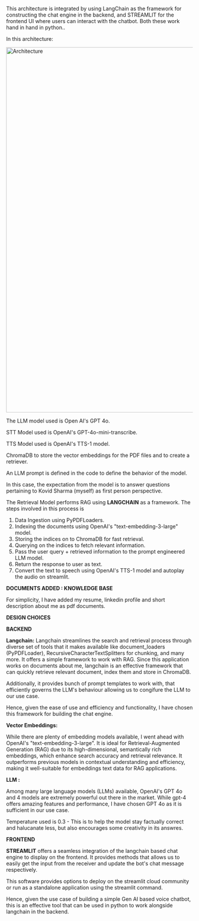 This architecture is integrated by using LangChain as the framework for constructing the chat engine in the backend,
and STREAMLIT for the frontend UI where users can interact with the chatbot.
Both these work hand in hand in python..


In this architecture:

<img width="986" alt="Architecture" src="https://github.com/user-attachments/assets/8ce8379f-b9ec-4b89-bacf-431f8b7add28" />


The LLM model used is Open AI's GPT 4o.

STT Model used is OpenAI's GPT-4o-mini-transcribe.

TTS Model used is OpenAI's TTS-1 model.

ChromaDB to store the vector embeddings for the PDF files and to create a retriever.

An LLM prompt is defined in the code to define the behavior of the model.

In this case, the expectation from the model is to answer questions pertaining to Kovid Sharma (myself) as first person perspective.



The Retrieval Model performs RAG using **LANGCHAIN** as a framework.
The steps involved in this process is 
1. Data Ingestion using PyPDFLoaders.
2. Indexing the documents using OpenAI's "text-embedding-3-large" model.
3. Storing the indices on to ChromaDB for fast retrieval.
4. Querying on the indices to fetch relevant information.
6. Pass the user query + retrieved information to the prompt engineered LLM model.
7. Return the response to user as text.
8. Convert the text to speech using OpenAI's TTS-1 model and autoplay the audio on streamlit.


**DOCUMENTS ADDED : KNOWLEDGE BASE**

For simplicity, I have added my resume, linkedin profile and short description about me as pdf documents.

**DESIGN CHOICES**

**BACKEND**

**Langchain:**
Langchain streamlines the search and retrieval process through diverse set of tools that it makes available like document_loaders (PyPDFLoader), RecursiveCharacterTextSplitters for chunking, and many more.
It offers a simple framework to work with RAG.
Since this application works on documents about me, langchain is an effective framework that can quickly retrieve 
relevant document, index them and store in ChromaDB.

Additionally, it provides bunch of prompt templates to work with, that efficiently governs the LLM's behaviour allowing us to congifure the LLM to our use case.


Hence, given the ease of use and efficiency and functionality, I have chosen this framework for building the chat engine.



**Vector Embeddings:**

While there are plenty of embedding models available, I went ahead with OpenAI's "text-embedding-3-large".
It is ideal for Retrieval-Augmented Generation (RAG) due to its high-dimensional, semantically rich embeddings, which enhance search accuracy and retrieval relevance.
It outperforms previous models in contextual understanding and efficiency, making it well-suitable for embeddings text data for RAG applications.


**LLM :**

Among many large language models (LLMs) available, OpenAI's GPT 4o and 4 models are extremely powerful out there in the market.
While gpt-4 offers amazing features and performance, I have chosen GPT 4o as it is sufficient in our use case.

Temperature used is 0.3 - This is to help the model stay factually correct and halucanate less, but also encourages some creativity in its answres.

**FRONTEND**

**STREAMLIT** offers a seamless integration of the langchain based chat engine to display on the frontend.
It provides methods that allows us to easily get the input from the receiver
and update the bot's chat message respectively.


This software provides options to deploy on the streamlit cloud community or run as a standalone application using the streamlit command.

Hence, given the use case of building a simple Gen AI based voice chatbot, this is an effective tool that can be used in python to work alongside langchain in the backend.
